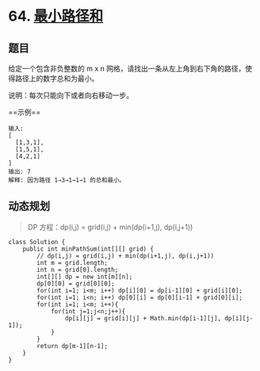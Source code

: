 # 64. [最小路径和](https://leetcode-cn.com/problems/minimum-path-sum/)

## 题目

给定一个包含非负整数的 m x n 网格，请找出一条从左上角到右下角的路径，使得路径上的数字总和为最小。

说明：每次只能向下或者向右移动一步。

==示例==

```
输入:
[
  [1,3,1],
  [1,5,1],
  [4,2,1]
]
输出: 7
解释: 因为路径 1→3→1→1→1 的总和最小。
```

## 动态规划

> DP 方程：dp(i,j) = grid(i,j) + min(dp(i+1,j), dp(i,j+1))

```
class Solution {
    public int minPathSum(int[][] grid) {
        // dp(i,j) = grid(i,j) + min(dp(i+1,j), dp(i,j+1))
        int m = grid.length;
        int n = grid[0].length;
        int[][] dp = new int[m][n];
        dp[0][0] = grid[0][0];
        for(int i=1; i<m; i++) dp[i][0] = dp[i-1][0] + grid[i][0];
        for(int i=1; i<n; i++) dp[0][i] = dp[0][i-1] + grid[0][i];
        for(int i=1; i<m; i++){
            for(int j=1;j<n;j++){
                dp[i][j] = grid[i][j] + Math.min(dp[i-1][j], dp[i][j-1]);
            }
        }
        return dp[m-1][n-1];
    }
}
```


